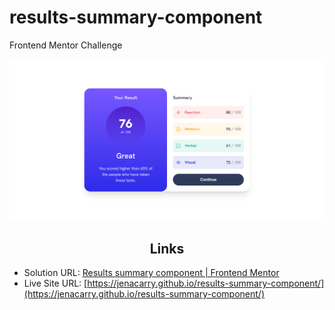 # results-summary-component

Frontend Mentor Challenge

<div align="center">

![](assets/images/page.png)

</div>

<h2 align="center">Links</h2>

- Solution URL: [Results summary component | Frontend Mentor](https://www.frontendmentor.io/solutions/css-flexbox-UqaHXl-3oY)
- Live Site URL: [https://jenacarry.github.io/results-summary-component/](https://jenacarry.github.io/results-summary-component/)